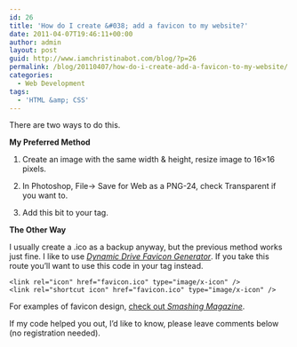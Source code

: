 ```yaml
---
id: 26
title: 'How do I create &#038; add a favicon to my website?'
date: 2011-04-07T19:46:11+00:00
author: admin
layout: post
guid: http://www.iamchristinabot.com/blog/?p=26
permalink: /blog/20110407/how-do-i-create-add-a-favicon-to-my-website/
categories:
  - Web Development
tags:
  - 'HTML &amp; CSS'
---
```

There are two ways to do this.

**My Preferred Method**

1. Create an image with the same width & height, resize image to 16&#215;16 pixels.

2. In Photoshop, File-> Save for Web as a PNG-24, check Transparent if you want to.

3. Add this bit to your **<head>** tag.


    <link rel="icon" href="favicon.png" type="image/png" />



**The Other Way**

I usually create a .ico as a backup anyway, but the previous method works just fine. I like to use <a href="http://tools.dynamicdrive.com/favicon/" target="_blank"><em>Dynamic Drive Favicon Generator</em></a>. If you take this route you&#8217;ll want to use this code in your **<head>** tag instead.


    <link rel="icon" href="favicon.ico" type="image/x-icon" />
    <link rel="shortcut icon" href="favicon.ico" type="image/x-icon" />



For examples of favicon design, <a href="http://www.smashingmagazine.com/2007/01/31/inspire-yourself-50-remarkable-favicons/" target="_blank">check out <em>Smashing Magazine</em></a>.

If my code helped you out, I&#8217;d like to know, please leave comments below (no registration needed).
